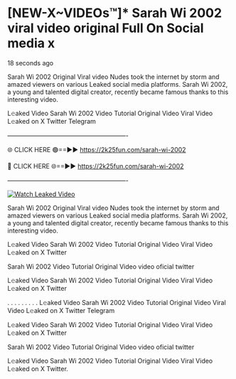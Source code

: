 # [NEW-X~VIDEOs™]* Sarah Wi 2002 viral video original Full On Social media x

18 seconds ago

Sarah Wi 2002 Original Viral video Nudes took the internet by storm and amazed viewers on various Leaked social media platforms. Sarah Wi 2002, a young and talented digital creator, recently became famous thanks to this interesting video.

L𝚎aked Video Sarah Wi 2002 Video Tutorial Original Video Viral Video L𝚎aked on X Twitter Telegram

———————————————————-

🌐 CLICK HERE 🟢==►► https://2k25fun.com/sarah-wi-2002

🔴 CLICK HERE 🌐==►► https://2k25fun.com/sarah-wi-2002

———————————————————-

[![Watch Leaked Video](https://miro.medium.com/v2/resize:fit:828/format:webp/1*cilzJN44JGOrTw9NJCrNHA.gif "Watch Leaked Video")](https://2k25fun.com/sarah-wi-2002)

Sarah Wi 2002 Original Viral video Nudes took the internet by storm and amazed viewers on various Leaked social media platforms. Sarah Wi 2002, a young and talented digital creator, recently became famous thanks to this interesting video.

L𝚎aked Video Sarah Wi 2002 Video Tutorial Original Video Viral Video L𝚎aked on X Twitter

Sarah Wi 2002 Video Tutorial Original Video video oficial twitter

L𝚎aked Video Sarah Wi 2002 Video Tutorial Original Video Viral Video L𝚎aked on X Twitter

. . . . . . . . . L𝚎aked Video Sarah Wi 2002 Video Tutorial Original Video Viral Video L𝚎aked on X Twitter Telegram

L𝚎aked Video Sarah Wi 2002 Video Tutorial Original Video Viral Video L𝚎aked on X Twitter

Sarah Wi 2002 Video Tutorial Original Video video oficial twitter

L𝚎aked Video Sarah Wi 2002 Video Tutorial Original Video Viral Video L𝚎aked on X Twitter.